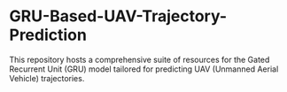 # GRU-Based-UAV-Trajectory-Prediction
This repository hosts a comprehensive suite of resources for the Gated Recurrent Unit (GRU) model tailored for predicting UAV (Unmanned Aerial Vehicle) trajectories. 
